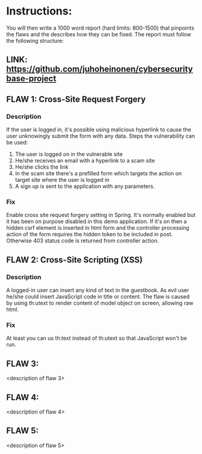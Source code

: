 # Instructions:
You will then write a 1000 word report (hard limits: 800-1500) that pinpoints the flaws and the describes how they can be fixed.
The report must follow the following structure:

## LINK: https://github.com/juhoheinonen/cybersecuritybase-project

## FLAW 1: Cross-Site Request Forgery

### Description

If the user is logged in, it's possible using malicious hyperlink to cause the
user unknowingly submit the form with any data. Steps the vulnerability can be
used:
1) The user is logged on in the vulnerable site
2) He/she receives an email with a hyperlink to a scam site
3) He/she clicks the link
4) In the scam site there's a prefilled form which targets the action on target
site where the user is logged in
5) A sign up is sent to the application with any parameters.

### Fix

Enable cross site request forgery setting in Spring.
It's normally enabled but it has been on purpose disabled in this demo application.
If it's on then a hidden csrf element is inserted in html form and the controller
processing action of the form requires the hidden token to be included in post.
Otherwise 403 status code is returned from controller action.

## FLAW 2: Cross-Site Scripting (XSS)

### Description

A logged-in user can insert any kind of text in the guestbook. As evil user he/she could insert JavaScript code
in title or content. The flaw is caused by using th:utext to render content of model object on screen, allowing raw html.

### Fix

At least you can us th:text instead of th:utext so that JavaScript won't be run.

## FLAW 3:
<description of flaw 3>
<how to fix it>

## FLAW 4:
<description of flaw 4>
<how to fix it>

## FLAW 5:
<description of flaw 5>
<how to fix it>
